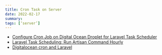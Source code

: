 ```yaml
---
title: Cron Task on Server
date: 2022-02-17
summary: 
tags: [‘server’]
---
```


 * [Configure Cron Job on Digital Ocean Droplet for Laravel Task Scheduler](https://www.techalyst.com/posts/configure-cron-job-on-digital-ocean-droplet-for-laravel-task-scheduler) 
 * [Laravel Task Scheduling: Run Artisan Command Hourly](https://www.youtube.com/watch?v=r-KrsQ0dN80) 
 * [Digitalocean cron and Laravel](https://stackoverflow.com/questions/46941701/digitalocean-cron-and-laravel) 
